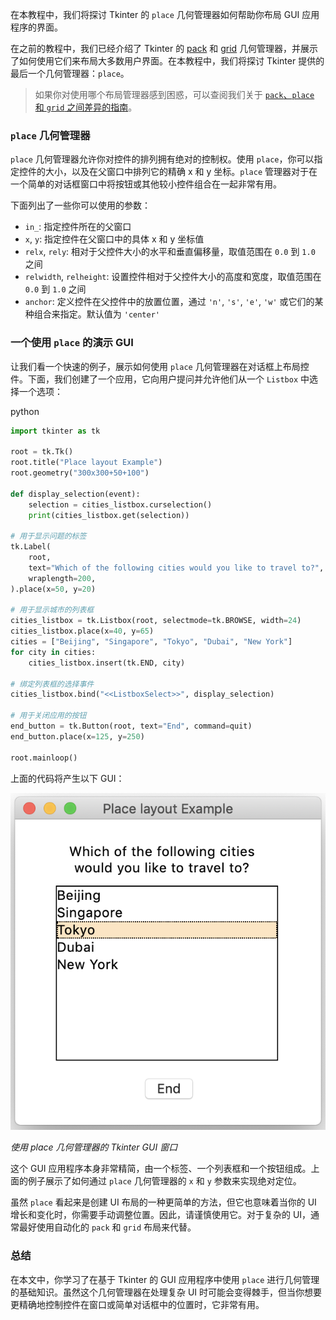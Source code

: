 
在本教程中，我们将探讨 Tkinter 的 `place` 几何管理器如何帮助你布局 GUI 应用程序的界面。

在之前的教程中，我们已经介绍了 Tkinter 的 [pack](https://www.pythonguis.com/tutorials/create-ui-with-tkinter-pack-layout-manager/) 和 [grid](https://www.pythonguis.com/tutorials/create-ui-with-tkinter-grid-layout-manager/) 几何管理器，并展示了如何使用它们来布局大多数用户界面。在本教程中，我们将探讨 Tkinter 提供的最后一个几何管理器：`place`。

> 如果你对使用哪个布局管理器感到困惑，可以查阅我们关于 [`pack`、`place` 和 `grid` 之间差异的指南](https://www.pythonguis.com/faq/pack-place-and-grid-in-tkinter/)。

### `place` 几何管理器

`place` 几何管理器允许你对控件的排列拥有绝对的控制权。使用 `place`，你可以指定控件的大小，以及在父窗口中排列它的精确 x 和 y 坐标。`place` 管理器对于在一个简单的对话框窗口中将按钮或其他较小控件组合在一起非常有用。

下面列出了一些你可以使用的参数：

*   `in_`: 指定控件所在的父窗口
*   `x`, `y`: 指定控件在父窗口中的具体 x 和 y 坐标值
*   `relx`, `rely`: 相对于父控件大小的水平和垂直偏移量，取值范围在 `0.0` 到 `1.0` 之间
*   `relwidth`, `relheight`: 设置控件相对于父控件大小的高度和宽度，取值范围在 `0.0` 到 `1.0` 之间
*   `anchor`: 定义控件在父控件中的放置位置，通过 `'n'`, `'s'`, `'e'`, `'w'` 或它们的某种组合来指定。默认值为 `'center'`

### 一个使用 `place` 的演示 GUI

让我们看一个快速的例子，展示如何使用 `place` 几何管理器在对话框上布局控件。下面，我们创建了一个应用，它向用户提问并允许他们从一个 `Listbox` 中选择一个选项：

python
```python
import tkinter as tk

root = tk.Tk()
root.title("Place layout Example")
root.geometry("300x300+50+100")

def display_selection(event):
    selection = cities_listbox.curselection()
    print(cities_listbox.get(selection))

# 用于显示问题的标签
tk.Label(
    root,
    text="Which of the following cities would you like to travel to?",
    wraplength=200,
).place(x=50, y=20)

# 用于显示城市的列表框
cities_listbox = tk.Listbox(root, selectmode=tk.BROWSE, width=24)
cities_listbox.place(x=40, y=65)
cities = ["Beijing", "Singapore", "Tokyo", "Dubai", "New York"]
for city in cities:
    cities_listbox.insert(tk.END, city)

# 绑定列表框的选择事件
cities_listbox.bind("<<ListboxSelect>>", display_selection)

# 用于关闭应用的按钮
end_button = tk.Button(root, text="End", command=quit)
end_button.place(x=125, y=250)

root.mainloop()
```

上面的代码将产生以下 GUI：

![](assets/tkinter-window-with-place-geometry-manager.png)

*使用 place 几何管理器的 Tkinter GUI 窗口*

这个 GUI 应用程序本身非常精简，由一个标签、一个列表框和一个按钮组成。上面的例子展示了如何通过 `place` 几何管理器的 `x` 和 `y` 参数来实现绝对定位。


虽然 `place` 看起来是创建 UI 布局的一种更简单的方法，但它也意味着当你的 UI 增长和变化时，你需要手动调整位置。因此，请谨慎使用它。对于复杂的 UI，通常最好使用自动化的 `pack` 和 `grid` 布局来代替。

### 总结

在本文中，你学习了在基于 Tkinter 的 GUI 应用程序中使用 `place` 进行几何管理的基础知识。虽然这个几何管理器在处理复杂 UI 时可能会变得棘手，但当你想要更精确地控制控件在窗口或简单对话框中的位置时，它非常有用。